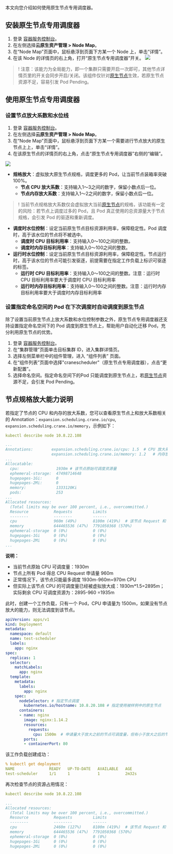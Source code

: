 

本文向您介绍如何使用原生节点专用调度器。

## 安装原生节点专用调度器
1. 登录 [容器服务控制台](https://console.cloud.tencent.com/tke2/cluster?rid=8)。
2. 在左侧选择**云原生资产管理 > Node Map**。
3. 在“Node Map”页面中，鼠标悬浮到页面下方某一个 Node 上，单击“详情”。
4. 在该 Node 的详情页的右上角，打开“原生节点专用调度器”开关。
![](https://qcloudimg.tencent-cloud.cn/raw/4ba513112b247e1714ad149d2bc92b5c.png)

>! 注意：该能力为全局能力，即一个集群只需要开启一次即可，其他节点详情页里的开关会同步开启/关闭。该组件仅针对[原生节点](https://cloud.tencent.com/document/product/457/78197)生效，若原生节点资源不足，容易引发 Pod Pending。

## 使用原生节点专用调度器

### 设置节点放大系数和水位线

1. 登录 [容器服务控制台](https://console.cloud.tencent.com/tke2/cluster?rid=8)。
2. 在左侧选择**云原生资产管理 > Node Map**。
3. 在“Node Map”页面中，鼠标悬浮到页面下方某一个需要进行节点放大的原生节点上上，单击“详情”。
4. 在该原生节点的详情页的右上角，点击“原生节点专用调度器”右侧的“编辑”。

![](https://qcloudimg.tencent-cloud.cn/raw/bdcfc08e84ac2bb89ebdfb823430fa65.png)

- **规格放大**：虚拟放大原生节点规格，调度更多的 Pod，让当前节点装箱率突破 100%。
  - **节点 CPU 放大系数**：支持输入1～3之间的数字，保留小数点后一位。
  - **节点内存放大系数**：支持输入1～2之间的数字，保留小数点后一位。
>! 当前节点规格放大系数仅会虚拟放大当前[原生节点](https://cloud.tencent.com/document/product/457/78197)的规格，该功能有一定的风险：若节点上调度过多的 Pod，且 Pod 真正使用的总资源量大于节点规格，会引发 Pod 的驱逐和重新调度。
- **调度时水位控制**：设定当前原生节点目标资源利用率，保障稳定性。Pod 调度时，高于该水位的节点将不被选中。
  - **调度时 CPU 目标利用率**：支持输入0～100之间的整数。
  - **调度时内存目标利用率**：支持输入0～100之间的整数。
- **运行时水位控制**：设定当前原生节点目标资源利用率，保障稳定性。节点运行时，高于该水位的节点可能引发驱逐，前提需要在指定工作负载上标识可驱逐的标签。
  - **运行时 CPU 目标利用率**：支持输入0～100之间的整数。注意：运行时 CPU 目标利用率要大于调度时 CPU 目标利用率
  - **运行时内存目标利用率**：支持输入0～100之间的整数。注意：运行时内存目标利用率要大于调度时内存目标利用率

### 设置指定命名空间的 Pod 在下次调度时自动调度到原生节点

除了设置当前原生节点上放大系数和水位控制参数之外，原生节点专用调度器还支持设置指定命名空间下的 Pod 调度到原生节点上，帮助用户自动化迁移 Pod，充分利用原生节点的优势。

1. 登录 [容器服务控制台](https://console.cloud.tencent.com/tke2/cluster?rid=8)。
2. 在“集群管理”页面单击目标集群 ID，进入集群详情页。
3. 选择左侧菜单栏中的组件管理，进入 “组件列表” 页面。
4. 在“组件列表”页面中选择"cranescheduler"（原生节点专用调度器），点击“更新配置”。
5. 选择命名空间。指定命名空间下的Pod 只能调度到原生节点上，若[原生节点](https://cloud.tencent.com/document/product/457/78197)资源不足，会引发 Pod Pending。


## 节点规格放大能力说明

若指定了节点的 CPU 和内存的放大系数，您可以查看原生节点上和放大系数相关的 Annotation：`expansion.scheduling.crane.io/cpu`, `expansion.scheduling.crane.io/memory`，示例如下：

```yaml
kubectl describe node 10.8.22.108

...
Annotations:        expansion.scheduling.crane.io/cpu: 1.5	# CPU 放大系数
                    expansion.scheduling.crane.io/memory: 1.2	# 内存放大系数
...
Allocatable:
  cpu:                1930m	# 该节点原始可调度资源量
  ephemeral-storage:  47498714648
  hugepages-1Gi:      0
  hugepages-2Mi:      0
  memory:             1333120Ki
  pods:               253
...
Allocated resources:
  (Total limits may be over 100 percent, i.e., overcommitted.)
  Resource           Requests         Limits
  --------           --------         ------
  cpu                960m (49%)       8100m (419%)	# 该节点 Request 和 Limit 占用量
  memory             644465536 (47%)  7791050368 (570%)
  ephemeral-storage  0 (0%)           0 (0%)
  hugepages-1Gi      0 (0%)           0 (0%)
  hugepages-2Mi      0 (0%)           0 (0%)
...
```

**说明：**
- 当前节点原始 CPU 可调度量：1930m
- 节点上所有 Pod 得总 CPU Request 申请量 960m
- 正常情况下，该节点只能最多调度 1930m-960m=970m CPU
- 但实际上该节点 CPU 的可调度量已经被虚拟放大成：1930m*1.5=2895m；实际剩余 CPU 可调度资源为：2895-960 =1935m

此时，创建一个工作负载，只有一个 Pod，CPU 申请量为 1500m，如果没有节点放大的能力，则无法调度到该节点。

```yaml
apiVersion: apps/v1
kind: Deployment
metadata:
  namespace: default
  name: test-scheduler
  labels:
    app: nginx
spec:
  replicas: 1
  selector:
    matchLabels:
      app: nginx
  template:
    metadata:
      labels:
        app: nginx
    spec:
      nodeSelector:	# 指定节点调度
        kubernetes.io/hostname: 10.8.20.108	# 指定使用被样例中的原生节点
      containers:
      - name: nginx
        image: nginx:1.14.2
        resources:
          requests:
            cpu: 1500m	# 申请量大于放大之前的节点可调度量，但有小于放大之后的节点可调度量
        ports:
        - containerPort: 80
```

该工作负载创建成功：

```yaml
% kubectl get deployment 
NAME               READY   UP-TO-DATE   AVAILABLE   AGE
test-scheduler     1/1     1            1           2m32s

```

再次检查节点的资源占用情况：

```yaml
kubectl describe node 10.8.22.108

...
Allocated resources:
  (Total limits may be over 100 percent, i.e., overcommitted.)
  Resource           Requests         Limits
  --------           --------         ------
  cpu                2460m (127%)     8100m (419%)	# 该节点 Request 和 Limit 占用量。可以看到，Request 总和超过了节点原始可调度量，节点规格放大成功。
  memory             644465536 (47%)  7791050368 (570%)
  ephemeral-storage  0 (0%)           0 (0%)
  hugepages-1Gi      0 (0%)           0 (0%)
  hugepages-2Mi      0 (0%)           0 (0%)
```
